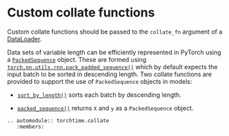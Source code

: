 # Custom collate functions

Custom collate functions should be passed to the `collate_fn` argument of a [DataLoader](https://pytorch.org/docs/stable/data.html#torch.utils.data.DataLoader).

Data sets of variable length can be efficiently represented in PyTorch using a [`PackedSequence`](https://pytorch.org/docs/stable/generated/torch.nn.utils.rnn.PackedSequence.html) object. These are formed using
[`torch.nn.utils.rnn.pack_padded_sequence()`](https://pytorch.org/docs/stable/generated/torch.nn.utils.rnn.pack_padded_sequence.html#torch.nn.utils.rnn.pack_padded_sequence) which by default expects the input batch to be sorted in descending length. Two collate functions are provided to support the use of `PackedSequence` objects in models:

* [`sort_by_length()`](torchtime.collate.sort_by_length) sorts each batch by descending length.

* [`packed_sequence()`](torchtime.collate.packed_sequence) returns `X` and `y` as a `PackedSequence` object.

```{eval-rst}
.. automodule:: torchtime.collate
   :members: 
```